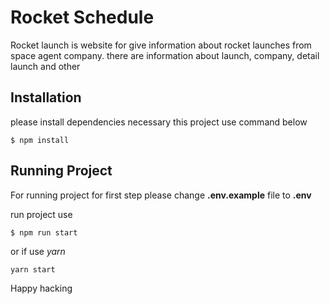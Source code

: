 # Rocket Schedule

Rocket launch is website for give information about rocket launches from space agent company. there are information about launch, company, detail launch and other

## Installation

please install dependencies necessary this project use command below

```
$ npm install
```

## Running Project

For running project for first step please change **.env.example** file to **.env**

run project use

```
$ npm run start
```

or if use _yarn_

```
yarn start
```

Happy hacking
